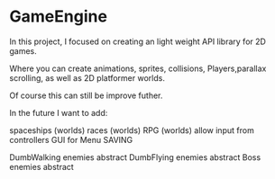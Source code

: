 # GameEngine

In this project, I focused on creating an light weight API library for 2D games. 

Where you can create  animations, sprites, collisions, Players,parallax scrolling, as well as 2D platformer worlds. 

Of course this can still be improve futher.

In the future I want to add:

spaceships (worlds)
races      (worlds)
RPG        (worlds)
allow input from controllers
GUI for Menu
SAVING 

DumbWalking enemies  abstract
DumbFlying enemies   abstract
Boss       enemies   abstract


